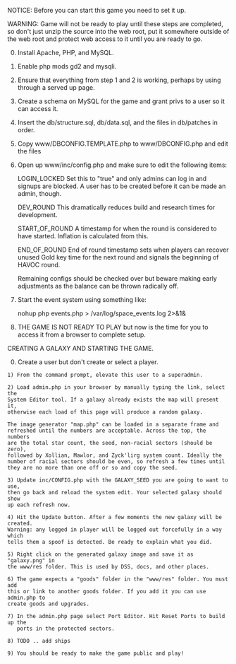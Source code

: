 
 NOTICE: Before you can start this game you need to set it up.
 
 WARNING: Game will not be ready to play until these steps are completed,
 so don't just unzip the source into the web root, put it somewhere outside
 of the web root and protect web access to it until you are ready to go.

  0) Install Apache, PHP, and MySQL.
  
  1) Enable php mods gd2 and mysqli.
  
  2) Ensure that everything from step 1 and 2 is working, perhaps by 
  using <?php phpinfo(); ?> through a served up page.

  3) Create a schema on MySQL for the game and grant privs to a user
  so it can access it.
  
  4) Insert the db/structure.sql, db/data.sql, and the files in db/patches
  in order.

  5) Copy www/DBCONFIG.TEMPLATE.php to www/DBCONFIG.php and edit the files
  
  6) Open up www/inc/config.php and make sure to edit the following items:
  
        LOGIN_LOCKED    Set this to "true" and only admins can log in and
                        signups are blocked. A user has to be created before
                        it can be made an admin, though.

        DEV_ROUND       This dramatically reduces build and research times
                        for development.

        START_OF_ROUND  A timestamp for when the round is considered to have
                        started. Inflation is calculated from this.

        END_OF_ROUND    End of round timestamp sets when players can recover
                        unused Gold key time for the next round and signals
                        the beginning of HAVOC round.						
  
        Remaining configs should be checked over but beware making early
		adjustments as the balance can be thrown radically off.
 
  7) Start the event system using something like:
        
		nohup php events.php > /var/log/space_events.log 2>&1&
		
  8) THE GAME IS NOT READY TO PLAY but now is the time for you to access it from
  a browser to complete setup.

  
 CREATING A GALAXY AND STARTING THE GAME.

  0) Create a user but don't create or select a player.

	1) From the command prompt, elevate this user to a superadmin.

	2) Load admin.php in your browser by manually typing the link, select the
	System Editor tool. If a galaxy already exists the map will present it,
	otherwise each load of this page will produce a random galaxy.

	The image generator "map.php" can be loaded in a separate frame and
	refreshed until the numbers are acceptable. Across the top, the numbers
	are the total star count, the seed, non-racial sectors (should be zero),
	followed by Xollian, Mawlor, and Zyck'lirg system count. Ideally the
	number of racial sectors should be even, so refresh a few times until
	they are no more than one off or so and copy the seed.

    3) Update inc/CONFIG.php with the GALAXY_SEED you are going to want to use,
	then go back and reload the system edit. Your selected galaxy should show
	up each refresh now.
	
    4) Hit the Update button. After a few moments the new galaxy will be created.
	Warning: any logged in player will be logged out forcefully in a way which
	tells them a spoof is detected. Be ready to explain what you did.

    5) Right click on the generated galaxy image and save it as "galaxy.png" in
    the www/res folder. This is used by DSS, docs, and other places.

    6) The game expects a "goods" folder in the "www/res" folder. You must add
	this or link to another goods folder. If you add it you can use admin.php to
    create goods and upgrades.

    7) In the admin.php page select Port Editor. Hit Reset Ports to build up the
       ports in the protected sectors.

    8) TODO .. add ships

    9) You should be ready to make the game public and play!

 